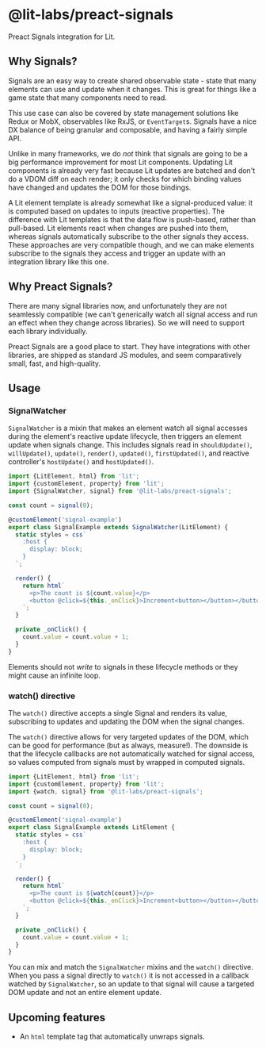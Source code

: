 # @lit-labs/preact-signals

Preact Signals integration for Lit.

## Why Signals?

Signals are an easy way to create shared observable state - state that many elements can use and update when it changes. This is great for things like a game state that many components need to read.

This use case can also be covered by state management solutions like Redux or MobX, observables like RxJS, or `EventTarget`s. Signals have a nice DX balance of being granular and composable, and having a fairly simple API.

Unlike in many frameworks, we do _not_ think that signals are going to be a big performance improvement for most Lit components. Updating Lit components is already very fast because Lit updates are batched and don't do a VDOM diff on each render; it only checks for which binding values have changed and updates the DOM for those bindings.

A Lit element template is already somewhat like a signal-produced value: it is computed based on updates to inputs (reactive properties). The difference with Lit templates is that the data flow is push-based, rather than pull-based. Lit elements react when changes are pushed into them, whereas signals automatically subscribe to the other signals they access. These approaches are very compatible though, and we can make elements subscribe to the signals they access and trigger an update with an integration library like this one.

## Why Preact Signals?

There are many signal libraries now, and unfortunately they are not seamlessly compatible (we can't generically watch all signal access and run an effect when they change across libraries). So we will need to support each library individually.

Preact Signals are a good place to start. They have integrations with other libraries, are shipped as standard JS modules, and seem comparatively small, fast, and high-quality.

## Usage

### SignalWatcher

`SignalWatcher` is a mixin that makes an element watch all signal accesses during the element's reactive update lifecycle, then triggers an element update when signals change. This includes signals read in `shouldUpdate()`, `willUpdate()`, `update()`, `render()`, `updated()`, `firstUpdated()`, and reactive controller's `hostUpdate()` and `hostUpdated()`.

```ts
import {LitElement, html} from 'lit';
import {customElement, property} from 'lit';
import {SignalWatcher, signal} from '@lit-labs/preact-signals';

const count = signal(0);

@customElement('signal-example')
export class SignalExample extends SignalWatcher(LitElement) {
  static styles = css`
    :host {
      display: block;
    }
  `;

  render() {
    return html`
      <p>The count is ${count.value}</p>
      <button @click=${this._onClick}>Increment<button></button></button>
    `;
  }

  private _onClick() {
    count.value = count.value + 1;
  }
}
```

Elements should not _write_ to signals in these lifecycle methods or they might cause an infinite loop.

### watch() directive

The `watch()` directive accepts a single Signal and renders its value, subscribing to updates and updating the DOM when the signal changes.

The `watch()` directive allows for very targeted updates of the DOM, which can be good for performance (but as always, measure!). The downside is that the lifecycle callbacks are not automatically watched for signal access, so values computed from signals must by wrapped in computed signals.

```ts
import {LitElement, html} from 'lit';
import {customElement, property} from 'lit';
import {watch, signal} from '@lit-labs/preact-signals';

const count = signal(0);

@customElement('signal-example')
export class SignalExample extends LitElement {
  static styles = css`
    :host {
      display: block;
    }
  `;

  render() {
    return html`
      <p>The count is ${watch(count)}</p>
      <button @click=${this._onClick}>Increment<button></button></button>
    `;
  }

  private _onClick() {
    count.value = count.value + 1;
  }
}
```

You can mix and match the `SignalWatcher` mixins and the `watch()` directive. When you pass a signal directly to `watch()` it is not accessed in a callback watched by `SignalWatcher`, so an update to that signal will cause a targeted DOM update and not an entire element update.

## Upcoming features

- An `html` template tag that automatically unwraps signals.
